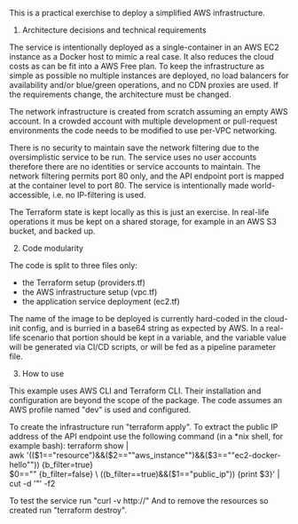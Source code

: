 This is a practical exerchise to deploy a simplified AWS infrastructure.

1. Architecture decisions and technical requirements

The service is intentionally deployed as a single-container in an AWS EC2 instance as a Docker host to mimic a real case. It also reduces the cloud costs as can be fit into a AWS Free plan.
To keep the infrastructure as simple as possible no multiple instances are deployed, no load balancers for availability and/or blue/green operations, and no CDN proxies are used. If the requirements change, the architecture must be changed.

The network infrastructure is created from scratch assuming an empty AWS account.
In a crowded account with multiple development or pull-request environments the code needs to be modified to use per-VPC networking.

There is no security to maintain save the network filtering due to the oversimplistic service to be run.
The service uses no user accounts therefore there are no identities or service accounts to maintain.
The network filtering permits port 80 only, and the API endpoint port is mapped at the container level to port 80. The service is intentionally made world-accessible, i.e. no IP-filtering is used.

The Terraform state is kept locally as this is just an exercise.
In real-life operations it mus be kept on a shared storage, for example in an AWS S3 bucket, and backed up.

2. Code modularity

The code is split to three files only:
- the Terraform setup (providers.tf)
- the AWS infrastructure setup (vpc.tf)
- the application service deployment (ec2.tf)

The name of the image to be deployed is currently hard-coded in the cloud-init config, and is burried in a base64 string as expected by AWS.
In a real-life scenario that portion should be kept in a variable, and the variable value will be generated via CI/CD scripts, or will be fed as a pipeline parameter file.

3. How to use

This example uses AWS CLI and Terraform CLI. Their installation and configuration are beyond the scope of the package.
The code assumes an AWS profile named "dev" is used and configured.

To create the infrastructure run "terraform apply".
To extract the public IP address of the API endpoint use the following command (in a *nix shell, for example bash):
        terraform show | \
        awk '(($1=="resource")&&($2=="\"aws_instance\"")&&($3=="\"ec2-docker-hello\"")) {b_filter=true} \
             $0=="" {b_filter=false} \
             ((b_filter==true)&&($1=="public_ip")) {print $3}' | \
        cut -d '"' -f2

To test the service run "curl -v http://<the IP address obttained above>"
And to remove the resources so created run "terraform destroy".
